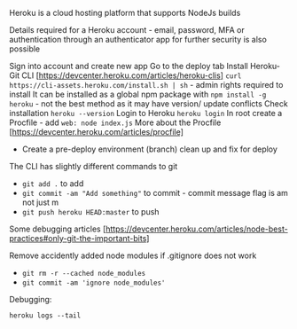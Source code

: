 Heroku is a cloud hosting platform that supports NodeJs builds

Details required for a Heroku account - email, password,
MFA or authentication through an authenticator app for further security is also possible

Sign into account and create new app
Go to the deploy tab
Install Heroku-Git CLI [https://devcenter.heroku.com/articles/heroku-clis]
`curl https://cli-assets.heroku.com/install.sh | sh` - admin rights required to install
It can be installed as a global npm package with `npm install -g heroku` - not the best method as it may have
version/ update conflicts
Check installation `heroku --version`
Login to Heroku `heroku login`
In root create a Procfile - add `web: node index.js` 
More about the Procfile [https://devcenter.heroku.com/articles/procfile]

- Create a pre-deploy environment (branch) clean up and fix for deploy

The CLI has slightly different commands to git
- `git add .` to add
- `git commit -am "Add something"` to commit - commit message flag is am not just m
- `git push heroku HEAD:master`  to push

Some debugging articles
[https://devcenter.heroku.com/articles/node-best-practices#only-git-the-important-bits]

Remove accidently added node modules if .gitignore does not work

- `git rm -r --cached node_modules`
- `git commit -am 'ignore node_modules'`

Debugging:

`heroku logs --tail`